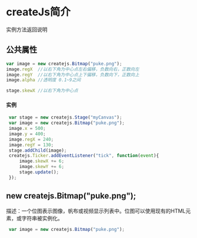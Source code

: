 # createJs简介
实例方法返回说明


## 公共属性
```javascript
var image = new createjs.Bitmap("puke.png");
image.regX  //以右下角为中心点左右偏移，负数向右，正数向左
image.regY  //以右下角为中心点上下偏移，负数向下，正数向上
image.alpha //透明度 0.1~9之间

stage.skewX //以右下角为中心点
```

#### 实例
```javascript
 var stage = new createjs.Stage("myCanvas");
 var image = new createjs.Bitmap("puke.png");
 image.x = 500;
 image.y = 400;
 image.regX = 240;
 image.regY = 130;
 stage.addChild(image);
 createjs.Ticker.addEventListener("tick", function(event){
     image.skewX += 6;
     image.skewY += 6;
     stage.update();
 });
```


## new createjs.Bitmap("puke.png");
描述：一个位图表示图像，帆布或视频显示列表中。位图可以使用现有的HTML元素，或字符串被实例化。

```javascript
 var image = new createjs.Bitmap("puke.png");


```